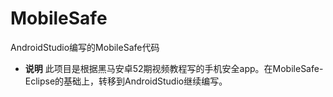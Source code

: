 # MobileSafe
AndroidStudio编写的MobileSafe代码

- **说明**
  此项目是根据黑马安卓52期视频教程写的手机安全app。在MobileSafe-Eclipse的基础上，转移到AndroidStudio继续编写。
